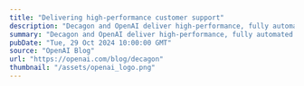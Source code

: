 ```yaml
---
title: "Delivering high-performance customer support"
description: "Decagon and OpenAI deliver high-performance, fully automated customer support at scale"
summary: "Decagon and OpenAI deliver high-performance, fully automated customer support at scale"
pubDate: "Tue, 29 Oct 2024 10:00:00 GMT"
source: "OpenAI Blog"
url: "https://openai.com/blog/decagon"
thumbnail: "/assets/openai_logo.png"
---
```



